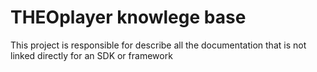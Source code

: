 # THEOplayer knowlege base

This project is responsible for describe all the documentation that is not linked directly for an SDK or framework
